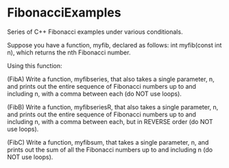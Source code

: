 # FibonacciExamples
Series of C++ Fibonacci examples under various conditionals.

Suppose you have a function, myfib, declared as follows:
int myfib(const int n), which returns the nth Fibonacci number.

Using this function:

(FibA) Write a function, myfibseries, that also takes a single parameter, n, and prints out
the entire sequence of Fibonacci numbers up to and including n, with a comma
between each (do NOT use loops).

(FibB) Write a function, myfibseriesR, that also takes a single parameter, n, and prints out
the entire sequence of Fibonacci numbers up to and including n, with a comma
between each, but in REVERSE order (do NOT use loops).

(FibC) Write a function, myfibsum, that takes a single parameter, n, and prints out the
sum of all the Fibonacci numbers up to and including n (do NOT use loops).
